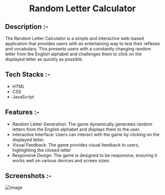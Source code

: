 # <p align="center">Random Letter Calculator</p>

## Description :-

The Random Letter Calculator is a simple and interactive web-based application that provides users with an entertaining way to test their reflexes and vocabulary. This presents users with a constantly changing random letter from the English alphabet and challenges them to click on the displayed letter as quickly as possible.

## Tech Stacks :-

- HTML
- CSS
- JavaScript

## Features :-

- Random Letter Generation: The game dynamically generates random letters from the English alphabet and displays them to the user.
- Interactive Interface: Users can interact with the game by clicking on the displayed letter.
- Visual Feedback: The game provides visual feedback to users, highlighting the clicked letter
- Responsive Design: The game is designed to be responsive, ensuring it works well on various devices and screen sizes.

## Screenshots :-

![image](https://github.com/Rakesh9100/CalcDiverse/assets/73993775/5cafb572-fcce-4233-b44f-83497c2dce8f)
